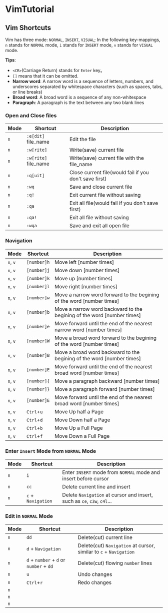 # VimTutorial

## Vim Shortcuts

Vim has three mode: `NORMAL`, `INSERT`, `VISUAL`; In the following key-mappings, `n` stands for `NORMAL` mode, `i` stands for `INSERT` mode, `v` stands for `VISUAL` mode.

**Tips**:

- `<CR>`(Carriage Return) stands for `Enter` key。
- `[]` means that it can be omitted.
- **Narrow word**: A narrow word is a sequence of letters, numbers, and underscores separated by whitespace characters (such as spaces, tabs, or line breaks)
- **Broad word**: A broad word is a sequence of any non-whitespace
- **Paragraph**: A paragraph is the text between any two blank lines

### Open and Close files

| Mode | Shortcut                 | Description                                            |
| ---- | ------------------------ | ------------------------------------------------------ |
| `n`  | `:e[dit]` file_name<CR>  | Edit the file                                          |
| `n`  | `:w[rite]`<CR>           | Write(save) current file                               |
| `n`  | `:w[rite]` file_name<CR> | Write(save) current file with the file_name            |
| `n`  | `:q[uit]`<CR>            | Close current file(would fail if you don't save first) |
| `n`  | `:wq`<CR>                | Save and close current file                            |
| `n`  | `:q!`<CR>                | Exit current file without saving                       |
| `n`  | `:qa`<CR>                | Exit all file(would fail if you don't save first)      |
| `n`  | `:qa!`<CR>               | Exit all file without saving                           |
| `n`  | `:wqa`<CR>               | Save and exit all open file                            |

### Navigation

| Mode     | Shortcut    | Description                                                            |
| -------- | ----------- | ---------------------------------------------------------------------- |
| `n`, `v` | `[number]h` | Move left [number times]                                               |
| `n`, `v` | `[number]j` | Move down [number times]                                               |
| `n`, `v` | `[number]k` | Move up [number times]                                                 |
| `n`, `v` | `[number]l` | Move right [number times]                                              |
| `n`, `v` | `[number]w` | Move a narrow word forward to the begining of the word [number times]  |
| `n`, `v` | `[number]b` | Move a narrow word backward to the begining of the word [number times] |
| `n`, `v` | `[number]e` | Move forward until the end of the nearest narrow word [number times]   |
| `n`, `v` | `[number]W` | Move a broad word forward to the begining of the word [number times]   |
| `n`, `v` | `[number]B` | Move a broad word backward to the begining of the word [number times]  |
| `n`, `v` | `[number]E` | Move forward until the end of the nearest broad word [number times]    |
| `n`, `v` | `[number]{` | Move a paragraph backward [number times]                               |
| `n`, `v` | `[number]}` | Move a paragraph forward [number times]                                |
| `n`, `v` | `[number]E` | Move forward until the end of the nearest broad word [number times]    |
| `n`, `v` | `Ctrl`+`u`  | Move Up half a Page                                                    |
| `n`, `v` | `Ctrl`+`d`  | Move Down half a Page                                                  |
| `n`, `v` | `Ctrl`+`b`  | Move Up a Full Page                                                    |
| `n`, `v` | `Ctrl`+`f`  | Move Down a Full Page                                                  |

### Enter `Insert` Mode from `NORMAL` Mode

| Mode | Shortcut           | Description                                                             |
| ---- | ------------------ | ----------------------------------------------------------------------- |
| `n`  | `i`                | Enter `INSERT` mode from `NORMAL` mode and insert before cursor         |
| `n`  | `cc`               | Delete current line and insert                                          |
| `n`  | `c` + `Navigation` | Delete `Navigation` at cursor and insert, such as `ce`, `c3w`, `c4l`... |

### Edit in `NORMAL` Mode

| Mode | Shortcut                                | Description                                                       |
| ---- | --------------------------------------- | ----------------------------------------------------------------- |
| `n`  | `dd`                                    | Delete(cut) current line                                          |
| `n`  | `d` + `Navigation`                      | Delete(cut) `Navigation` at cursor, similar to `c` + `Navigation` |
| `n`  | `d` + `number` + `d` or `number` + `dd` | Delete(cut) flowing `number` lines                                |
| `n`  | `u`                                     | Undo changes                                                      |
| `n`  | `Ctrl`+`r`                              | Redo changes                                                      |
| `n`  |
| `n`  |
| `n`  |
